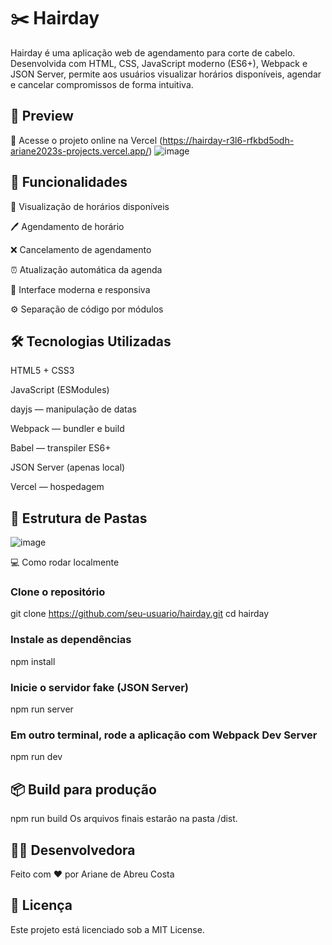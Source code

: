 # ✂️ Hairday
Hairday é uma aplicação web de agendamento para corte de cabelo. Desenvolvida com HTML, CSS, JavaScript moderno (ES6+), Webpack e JSON Server, permite aos usuários visualizar horários disponíveis, agendar e cancelar compromissos de forma intuitiva.

## 📸 Preview
🔗 Acesse o projeto online na Vercel
(https://hairday-r3l6-rfkbd5odh-ariane2023s-projects.vercel.app/)
![image](https://github.com/user-attachments/assets/7cb0c903-e1bd-452c-96de-8a94d25d1f02)


## 🚀 Funcionalidades
📆 Visualização de horários disponíveis

🖊️ Agendamento de horário

❌ Cancelamento de agendamento

⏰ Atualização automática da agenda

💅 Interface moderna e responsiva

⚙️ Separação de código por módulos

## 🛠️ Tecnologias Utilizadas
HTML5 + CSS3

JavaScript (ESModules)

dayjs — manipulação de datas

Webpack — bundler e build

Babel — transpiler ES6+

JSON Server (apenas local)

Vercel — hospedagem

## 📁 Estrutura de Pastas

![image](https://github.com/user-attachments/assets/e4bc964c-8854-4566-aecf-21057e04a9ca)


💻 Como rodar localmente

### Clone o repositório
git clone https://github.com/seu-usuario/hairday.git
cd hairday

### Instale as dependências
npm install

### Inicie o servidor fake (JSON Server)
npm run server

### Em outro terminal, rode a aplicação com Webpack Dev Server
npm run dev

## 📦 Build para produção

npm run build
Os arquivos finais estarão na pasta /dist.

## 👩‍💻 Desenvolvedora
Feito com ❤️ por Ariane de Abreu Costa

## 📄 Licença
Este projeto está licenciado sob a MIT License.
